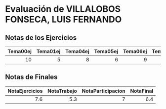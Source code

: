 # Evaluación de VILLALOBOS FONSECA, LUIS FERNANDO

## Notas de los Ejercicios

|   Tema00ej |   Tema01ej |   Tema04ej |   Tema05ej |   Tema06ej | Tema08ej   |
|-----------:|-----------:|-----------:|-----------:|-----------:|:-----------|
|         10 |          5 |          8 |          6 |          9 |            |



## Notas de Finales

|   NotaEjercicios |   NotaTrabajo |   NotaParticipacion |   NotaFinal |
|-----------------:|--------------:|--------------------:|------------:|
|              7.6 |           5.3 |                   7 |         6.4 |



